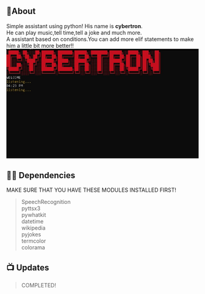 ## 📝About
Simple assistant using python!
His name is <b>cybertron</b>.<br>
He can play music,tell time,tell a joke and much more.<br>
A assistant based on conditions.You can add more elif statements to make him a little bit more better!!
<img src="cyber.jpg">

## 👨‍💻 Dependencies
MAKE SURE THAT YOU HAVE THESE MODULES INSTALLED FIRST!
> SpeechRecognition<br>
> pyttsx3<br>
> pywhatkit<br>
> datetime<br>
> wikipedia<br>
> pyjokes <br>
> termcolor<br>
> colorama 


## 📺 Updates
> COMPLETED!
